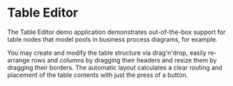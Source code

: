 # Table Editor
  

 The Table Editor demo application demonstrates out-of-the-box support for table nodes that model pools in business process diagrams, for example.   

 You may create and modify the table structure via drag'n'drop, easily re-arrange rows and columns by dragging their headers and resize them by dragging their borders. The automatic layout calculates a clear routing and placement of the table contents with just the press of a button.   